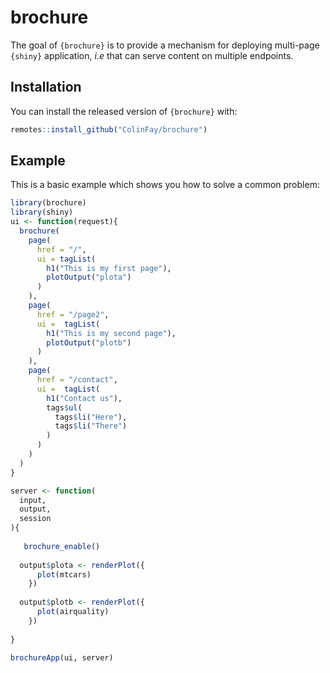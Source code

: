 
<!-- README.md is generated from README.Rmd. Please edit that file -->

# brochure

<!-- badges: start -->

<!-- badges: end -->

The goal of `{brochure}` is to provide a mechanism for deploying
multi-page `{shiny}` application, *i.e* that can serve content on
multiple endpoints.

## Installation

You can install the released version of `{brochure}` with:

``` r
remotes::install_github("ColinFay/brochure")
```

## Example

This is a basic example which shows you how to solve a common problem:

``` r
library(brochure)
library(shiny)
ui <- function(request){
  brochure(
    page(
      href = "/",
      ui = tagList(
        h1("This is my first page"),
        plotOutput("plota")
      )
    ),
    page(
      href = "/page2",
      ui =  tagList(
        h1("This is my second page"),
        plotOutput("plotb")
      )
    ),
    page(
      href = "/contact",
      ui =  tagList(
        h1("Contact us"),
        tags$ul(
          tags$li("Here"),
          tags$li("There")
        )
      )
    )
  )
}

server <- function(
  input, 
  output, 
  session
){
  
   brochure_enable()
  
  output$plota <- renderPlot({
      plot(mtcars)
    })
  
  output$plotb <- renderPlot({
      plot(airquality)
    })
  
}

brochureApp(ui, server)
```
